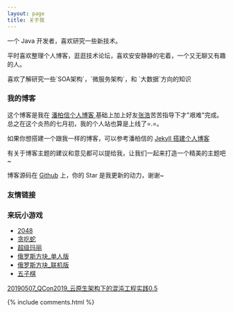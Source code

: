 ```yaml
---
layout: page
title: 关于我 
---
```


一个 Java 开发者，喜欢研究一些新技术。
<p>
平时喜欢整理个人博客，逛逛技术论坛，喜欢安安静静的宅着，一个又无聊又有趣的人。
<p>
喜欢了解研究一些`SOA架构`，`微服务架构`，和 `大数据`方向的知识

<p>

<h3> 我的博客 </h3>  

<p>

这个博客是我在
<a href="http://baixin.io/#blog"> 潘柏信个人博客 </a>基础上加上好友<a href="http://zhanghao.io">张浩</a>苦苦指导下才"艰难"完成。总之在这个炎热的七月初，我的个人站也算是上线了=.=。

<p>

如果你想搭建一个跟我一样的博客，可以参考潘柏信的 
<a href="/2016/10/jekyll_tutorials1/"> Jekyll 搭建个人博客 </a>


<p>

有关于博客主题的建议和意见都可以提给我，让我们一起来打造一个精美的主题吧~ 

<p> 

博客源码在 <a target="_blank" href='https://github.com/code-tong/code-tong.github.io/'>Github</a> 上，你的 Star 是我更新的动力，谢谢~

<p> 

<h3> 友情链接 </h3>

<ul>

</ul>

<p> 

<h3> 来玩小游戏 </h3>

<ul>

<li><a target="_blank" href="http://123.206.74.224:8888/H5Game/2048/index.html">2048</a></li>

<li><a target="_blank" href="http://123.206.74.224:8888/H5Game/RetroSnaker/tanchishe.html">贪吃蛇</a></li>

<li><a target="_blank" href="http://123.206.74.224:8888/H5Game/Super-Mario/index.html">超级玛丽</a></li>

<li><a target="_blank" href="http://123.206.74.224:8888/H5Game/Tetris/Single/index.html">俄罗斯方块_单人版</a></li>

<li><a target="_blank" href="http://123.206.74.224:8888/H5Game/Tetris/online/index.html">俄罗斯方块_联机版</a></li>

<li><a target="_blank" href="http://123.206.74.224:8888/H5Game/Gobang/index.html">五子棋</a></li>

</ul>

<p> 

<a target="_blank" href="/files/20190507_QCon2019_ChaosBlade0.5.pdf">20190507_QCon2019_云原生架构下的混沌工程实践0.5</a>


{% include comments.html %}

